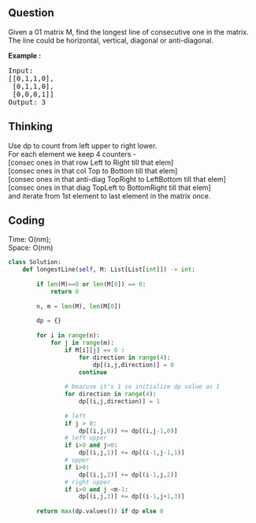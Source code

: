 ## Question
Given a 01 matrix M, find the longest line of consecutive one in the matrix. The line could be horizontal, vertical, diagonal or anti-diagonal.<br>

**Example :**   
<pre>
Input:
[[0,1,1,0],
 [0,1,1,0],
 [0,0,0,1]]
Output: 3
</pre>

## Thinking
Use dp to count from left upper to right lower.<br>
For each element we keep 4 counters -<br>
[consec ones in that row Left to Right till that elem]<br>
[consec ones in that col Top to Bottom till that elem]<br>
[consec ones in that anti-diag TopRight to LeftBottom till that elem]<br>
[consec ones in that diag TopLeft to BottomRight till that elem]<br>
and iterate from 1st element to last element in the matrix once.

## Coding
Time: O(nm); </br>
Space: O(nm)
```python
class Solution:
    def longestLine(self, M: List[List[int]]) -> int:
        
        if len(M)==0 or len(M[0]) == 0: 
            return 0
        
        n, m = len(M), len(M[0])
        
        dp = {}
        
        for i in range(n):
            for j in range(m):
                if M[i][j] == 0 :
                    for direction in range(4):
                        dp[(i,j,direction)] = 0
                    continue
                    
                # beacuse it's 1 so initialize dp value as 1
                for direction in range(4):
                    dp[(i,j,direction)] = 1
                    
                # left
                if j > 0:
                    dp[(i,j,0)] += dp[(i,j-1,0)]
                # left upper
                if i>0 and j>0:
                    dp[(i,j,1)] += dp[(i-1,j-1,1)]
                # upper
                if i>0:
                    dp[(i,j,2)] += dp[(i-1,j,2)]
                # right upper
                if i>0 and j <m-1:
                    dp[(i,j,3)] += dp[(i-1,j+1,3)]
                
        return max(dp.values()) if dp else 0
                
```

